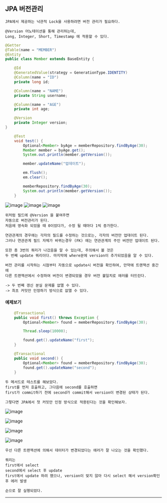 ## JPA 버전관리

    JPA에서 제공하는 낙관적 Lock을 사용하려면 버전 관리가 필요하다.

    @Version 어노테이션을 통해 관리하는데,
    Long, Integer, Short, Timestamp 에 적용할 수 있다.

```java
@Getter
@Table(name = "MEMBER")
@Entity
public class Member extends BaseEntity {

    @Id
    @GeneratedValue(strategy = GenerationType.IDENTITY)
    @Column(name = "ID")
    private long id;

    @Column(name = "NAME")
    private String username;

    @Column(name = "AGE")
    private int age;

    @Version
    private Integer version;
}

    @Test
    void test() {
        Optional<Member> byAge = memberRepository.findByAge(30);
        Member member = byAge.get();
        System.out.println(member.getVersion());

        member.updateName("업데이트");

        em.flush();
        em.clear();

        memberRepository.findByAge(30);
        System.out.println(member.getVersion());
    }
```

![image](https://user-images.githubusercontent.com/19279163/132939942-fd499751-b6f9-4b01-baf2-e78d734f8c51.png)
![image](https://user-images.githubusercontent.com/19279163/132939959-deaa5e8e-14e1-41c3-ad06-a4875836eff6.png)
![image](https://user-images.githubusercontent.com/19279163/132939963-149acfb5-5b42-4a04-8237-fcd04c10b426.png)

    위처럼 필드에 @Version 을 붙여주면
    자동으로 버전관리가 된다.
    처음에 영속화 되었을 때 0이었다가, 수정 될 때마다 1씩 증가한다.

    연관관계의 경우에는 각자의 필드를 수정하는 것으로는, 각자의 버전만 업데이트 된다.
    그러나 연관관계 필드 자체가 바뀌는경우 (FK) 에는 연관관계의 주인 버전만 업데이트 된다.

    또한 총 3번의 쿼리가 나갔음을 알 수 있는데, 주의해서 볼 것은
    두 번째 update 쿼리이다. 마지막에 where문에 version이 추가되었음을 알 수 있다.

    버전 관리를 시작하는 시점부터 자동으로 update시 버전을 확인하여, 만약에 트랜잭션 중간에
    다른 트랜잭션에서 수정하여 버전이 변경되었을 경우 버전 불일치로 에러를 터뜨린다.

    -> 두 번째 갱신 분실 문제를 없앨 수 있다.
    -> 최초 커밋만 인정하기 방식으로 없앨 수 있다.

#### 예제보기

```java
    @Transactional
    public void first() throws Exception {
        Optional<Member> found = memberRepository.findByAge(30);

        Thread.sleep(10000);

        found.get().updateName("first");
    }

    @Transactional
    public void second() {
        Optional<Member> found = memberRepository.findByAge(30);
        found.get().updateName("second");
    }
```

    두 메서드로 테스트를 해보았다.
    first를 먼저 호출하고, 그다음에 second를 호출하면
    first가 commit하기 전에 second가 commit해서 version이 변경된 상태가 된다.

    그렇다면 JPA에서 첫 커밋만 인정 방식으로 적용된다는 것을 확인해보자.

![image](https://user-images.githubusercontent.com/19279163/132940383-78fb2a92-63fc-42af-b675-858f2027cc7b.png)

![image](https://user-images.githubusercontent.com/19279163/132940389-06ea199c-4c4c-487e-b309-75abd38414b2.png)

![image](https://user-images.githubusercontent.com/19279163/132940397-47124b3f-3bf6-4273-9636-9989573e00ef.png)

![image](https://user-images.githubusercontent.com/19279163/132940421-fc729c43-3313-40e7-a929-655bcdd1bce1.png)

    우선 다른 트랜잭션에 의해서 데이터가 변경되었다는 에러가 잘 나오는 것을 확인했다.

    쿼리는
    first에서 select
    second에서 select 후 update
    first에서 update 하려 했으나, version이 맞지 않아 다시 select 해서 version확인 후 에러 발생

    순으로 잘 실행되었다.

---

    